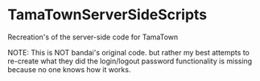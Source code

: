# TamaTownServerSideScripts
Recreation's of the server-side code for TamaTown

NOTE: This is NOT bandai's original code. but rather my best attempts to re-create what they did
the login/logout password functionality is missing because no one knows how it works.
